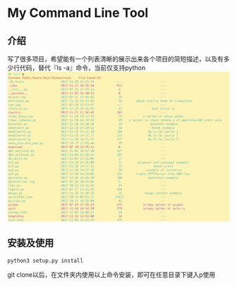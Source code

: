 # My Command Line Tool


## 介绍
写了很多项目，希望能有一个列表清晰的展示出来各个项目的简短描述，以及有多少行代码，替代『ls -a』命令，当前仅支持python
![](ScreenShot.jpg)

## 安装及使用
```
python3 setup.py install
```
git clone以后，在文件夹内使用以上命令安装，即可在任意目录下键入p使用


